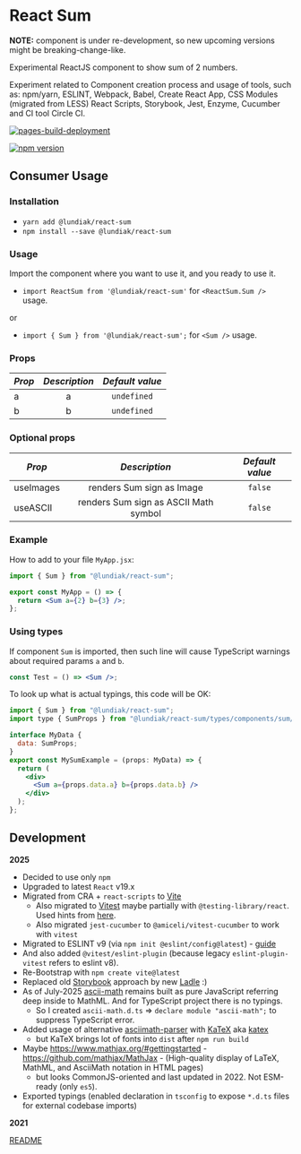 # React Sum

**NOTE:** component is under re-development, so new upcoming versions might be breaking-change-like.

Experimental ReactJS component to show sum of 2 numbers.

Experiment related to Component creation process and usage of tools, such as: npm/yarn, ESLINT, Webpack, Babel, Create React App, CSS Modules (migrated from LESS) React Scripts, Storybook, Jest, Enzyme, Cucumber and CI tool Circle CI.

[![pages-build-deployment](https://github.com/alundiak/react-sum/actions/workflows/pages/pages-build-deployment/badge.svg?branch=gh-pages)](https://github.com/alundiak/react-sum/actions/workflows/pages/pages-build-deployment)

<!-- https://circleci.com/docs/2.0/status-badges/ -->
<!--
  https://shields.io/category/build
	/circleci/build/:vcsType/:user/:repo/:branch*?token=abc123def456
-->
<!-- [![CircleCI](https://circleci.com/gh/alundiak/react-sum.svg?style=svg)](https://circleci.com/gh/alundiak/react-sum/) -->
<!-- From https://badge.fury.io/for/js/ -->

[![npm version](https://badge.fury.io/js/@lundiak%2Freact-sum.svg)](https://badge.fury.io/js/@lundiak%2Freact-sum)

<!-- [![TravisCI](https://travis-ci.org/alundiak/react-sum.svg?branch=master)](https://travis-ci.org/alundiak/react-sum) -->

<!-- [![CircleCI](https://img.shields.io/circleci/build/gh/alundiak/react-sum/master?style=social&token=610705375b4f81983b225e2655524a7154988d6e)](https://app.circleci.com/pipelines/github/alundiak/react-sum?branch=master) -->

<!-- [![SemaphoreCI 2.0 Build Status](https://alundiak.semaphoreci.com/badges/react-sum/branches/master.svg?key=ef261846-bd66-4474-be5c-e2daebc35350)](https://alundiak.semaphoreci.com/projects/react-sum) -->

<!-- [![FOSSA Status](https://app.fossa.io/api/projects/git%2Bgithub.com%2Falundiak%2Freact-sum.svg?type=shield)](https://app.fossa.io/projects/git%2Bgithub.com%2Falundiak%2Freact-sum?ref=badge_shield) -->

<!--
![CircleCI svg](https://circleci.com/gh/alundiak/react-sum/tree/master/?style=svg)](https://app.circleci.com/pipelines/github/alundiak/react-sum?branch=master)

[![CircleCI shield](https://circleci.com/gh/alundiak/react-sum/tree/master.svg?style=shield)](https://app.circleci.com/pipelines/github/alundiak/react-sum?branch=master)
-->

## Consumer Usage

### Installation

- `yarn add @lundiak/react-sum`
- `npm install --save @lundiak/react-sum`

### Usage

Import the component where you want to use it, and you ready to use it.

- `import ReactSum from '@lundiak/react-sum'` for `<ReactSum.Sum />` usage.

or

- `import { Sum } from '@lundiak/react-sum';` for `<Sum />` usage.

### Props

| _Prop_ | _Description_ | _Default value_ |
| ------ | :-----------: | :-------------: |
| a      |       a       |   `undefined`   |
| b      |       b       |   `undefined`   |

### Optional props

| _Prop_    |             _Description_             | _Default value_ |
| --------- | :-----------------------------------: | :-------------: |
| useImages |       renders Sum sign as Image       |     `false`     |
| useASCII  | renders Sum sign as ASCII Math symbol |     `false`     |

### Example

How to add to your file `MyApp.jsx`:

```jsx
import { Sum } from "@lundiak/react-sum";

export const MyApp = () => {
  return <Sum a={2} b={3} />;
};
```

### Using types

If component `Sum` is imported, then such line will cause TypeScript warnings about required params `a` and `b`.

```jsx
const Test = () => <Sum />;
```

To look up what is actual typings, this code will be OK:

```jsx
import { Sum } from "@lundiak/react-sum";
import type { SumProps } from "@lundiak/react-sum/types/components/sum/common";

interface MyData {
  data: SumProps;
}
export const MySumExample = (props: MyData) => {
  return (
    <div>
      <Sum a={props.data.a} b={props.data.b} />
    </div>
  );
};
```

## Development

**2025**

- Decided to use only `npm`
- Upgraded to latest `React` v19.x
- Migrated from CRA + `react-scripts` to [Vite](https://vitejs.dev/)
  - Also migrated to [Vitest](https://vitest.dev/) maybe partially with `@testing-library/react`. Used hints from [here](https://github.com/vitest-dev/vitest/tree/main/examples/react).
  - Also migrated `jest-cucumber` to `@amiceli/vitest-cucumber` to work with `vitest`
- Migrated to ESLINT v9 (via `npm init @eslint/config@latest`) - [guide](https://eslint.org/docs/latest/use/getting-started)
- And also added `@vitest/eslint-plugin` (because legacy `eslint-plugin-vitest` refers to eslint v8).
- Re-Bootstrap with `npm create vite@latest`
- Replaced old [Storybook](https://github.com/storybookjs/storybook) approach by new [Ladle](https://ladle.dev/) :)
- As of July-2025 [ascii-math](https://github.com/ForbesLindesay/ascii-math) remains built as pure JavaScript referring deep inside to MathML. And for TypeScript project there is no typings.
  - So I created `ascii-math.d.ts` => `declare module "ascii-math";` to suppress TypeScript error.
- Added usage of alternative [asciimath-parser](https://github.com/widcardw/asciimath-parser) with [KaTeX](https://katex.org/) aka [katex](https://github.com/KaTeX)
  - but KaTeX brings lot of fonts into `dist` after `npm run build`
- Maybe https://www.mathjax.org/#gettingstarted - https://github.com/mathjax/MathJax - (High-quality display of LaTeX, MathML, and AsciiMath notation in HTML pages)
  - but looks CommonJS-oriented and last updated in 2022. Not ESM-ready (only `es5`).
- Exported typings (enabled declaration in `tsconfig` to expose `*.d.ts` files for external codebase imports)

**2021**

[README](./_2021/README_2021.md)
